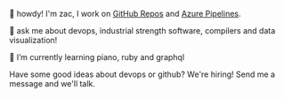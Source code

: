 👋 howdy! I'm zac, I work on [GitHub Repos](https://github.com/github) and [Azure Pipelines](https://azure.microsoft.com/en-us/services/devops/pipelines/?nav=min). 

💬 ask me about devops, industrial strength software, compilers and data visualization!

🌱 I’m currently learning piano, ruby and graphql

Have some good ideas about devops or github? We're hiring! Send me a message and we'll talk.
